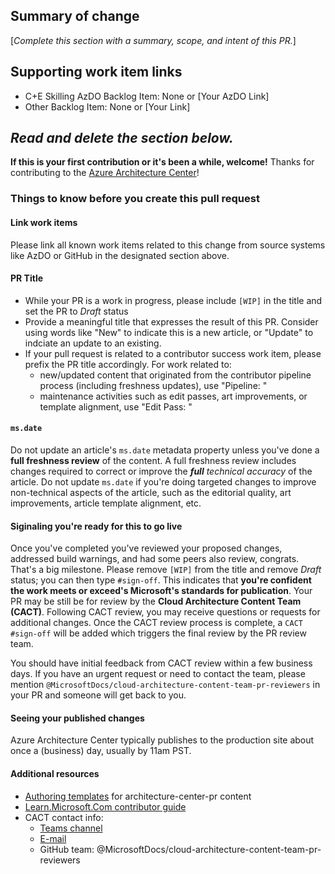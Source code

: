 ## Summary of change

\[_Complete this section with a summary, scope, and intent of this PR._]

## Supporting work item links

- C+E Skilling AzDO Backlog Item: None or \[Your AzDO Link]
- Other Backlog Item: None or [Your Link]

_Read and delete the section below._
---

**If this is your first contribution or it's been a while, welcome!** Thanks for contributing to the [Azure Architecture Center](https://azure.com/architecture)!

### Things to know before you create this pull request

#### Link work items

Please link all known work items related to this change from source systems like AzDO or GitHub in the designated section above.

#### PR Title

- While your PR is a work in progress, please include `[WIP]` in the title and set the PR to _Draft_ status
- Provide a meaningful title that expresses the result of this PR.  Consider using words like "New" to indicate this is a new article, or "Update" to indciate an update to an existing.
- If your pull request is related to a contributor success work item, please prefix the PR title accordingly. For work related to:
   - new/updated content that originated from the contributor pipeline process (including freshness updates), use "Pipeline: "
   - maintenance activities such as edit passes, art improvements, or template alignment, use "Edit Pass: "

#### `ms.date`

Do not update an article's `ms.date` metadata property unless you've done a **full freshness review** of the content. A full freshness review includes changes required to correct or improve the _**full** technical accuracy_ of the article. Do not update `ms.date` if you're doing targeted changes to improve non-technical aspects of the article, such as the editorial quality, art improvements, article template alignment, etc. 

#### Siginaling you're ready for this to go live

Once you've completed you've reviewed your proposed changes, addressed build warnings, and had some peers also review, congrats.  That's a big milestone.  Please remove `[WIP]` from the title and remove _Draft_ status; you can then type `#sign-off`. This indicates that **you're confident the work meets or exceed's Microsoft's standards for publication**. Your PR may be still be for review by the **Cloud Architecture Content Team (CACT)**. Following CACT review, you may receive questions or requests for additional changes. Once the CACT review process is complete, a `CACT #sign-off` will be added which triggers the final review by the PR review team.

You should have initial feedback from CACT review within a few business days. If you have an urgent request or need to contact the team, please mention `@MicrosoftDocs/cloud-architecture-content-team-pr-reviewers` in your PR and someone will get back to you.

#### Seeing your published changes

Azure Architecture Center typically publishes to the production site about once a (business) day, usually by 11am PST.

#### Additional resources

- [Authoring templates](https://review.learn.microsoft.com/help/contribute/architecture-center/templates/sample-solution-templates?branch=main) for architecture-center-pr content
- [Learn.Microsoft.Com contributor guide](https://review.learn.microsoft.com/help/contribute/?branch=main)
- CACT contact info:
  - [Teams channel](https://teams.microsoft.com/l/channel/19%3a10cb281036234ba39dd0582efe6e476f%40thread.tacv2/Content%2520Development?groupId=78b0a100-0f48-431b-90e7-74c5eb76693c&tenantId=72f988bf-86f1-41af-91ab-2d7cd011db47)
  - [E-mail](mailto:cloud-arch-content@microsoft.com)
  - GitHub team: @MicrosoftDocs/cloud-architecture-content-team-pr-reviewers
